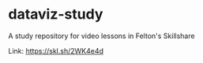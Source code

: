 # dataviz-study
A study repository for video lessons in Felton's Skillshare 

Link:
https://skl.sh/2WK4e4d
